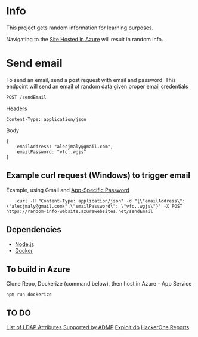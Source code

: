 # Info
This project gets random information for learning purposes.

Navigating to the [Site Hosted in Azure](https://random-info-website.azurewebsites.net/) will result in random info.



# Send email
To send an email, send a post request with email and password. 
This endpoint will send an email of random data given proper email credentials
```
POST /sendEmail
```
Headers
```
Content-Type: application/json
```
Body
```
{
    emailAddress: "alecjmaly@gmail.com",
    emailPassword: "vfc..wgjs"
}
``` 

## Example curl request (Windows) to trigger email
Example, using Gmail and [App-Specific Password](https://support.google.com/accounts/answer/185833?hl=en)

```
    curl -H "Content-Type: application/json" -d "{\"emailAddress\": \"alecjmaly@gmail.com\",\"emailPassword\": \"vfc..wgjs\"}" -X POST https://random-info-website.azurewebsites.net/sendEmail
```


## Dependencies
- [Node.js](https://nodejs.org/en/download/)
- [Docker](https://docs.docker.com/)

## To build in Azure
Clone Repo, Dockerize (command below), then host in Azure - App Service
``` 
npm run dockerize
```

## TO DO
[List of LDAP Attributes Supported by ADMP](https://www.manageengine.com/products/ad-manager/help/csv-import-management/active-directory-ldap-attributes.html)
[Exploit db](https://www.exploit-db.com)
[HackerOne Reports](https://hackerone.com/hacktivity?sort_type=latest_disclosable_activity_at&filter=type%3Aall&page=1&range=forever)



